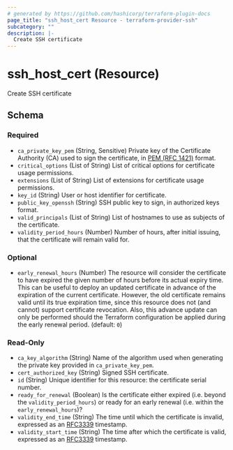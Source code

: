 ```yaml
---
# generated by https://github.com/hashicorp/terraform-plugin-docs
page_title: "ssh_host_cert Resource - terraform-provider-ssh"
subcategory: ""
description: |-
  Create SSH certificate
---
```


# ssh_host_cert (Resource)

Create SSH certificate



<!-- schema generated by tfplugindocs -->
## Schema

### Required

- `ca_private_key_pem` (String, Sensitive) Private key of the Certificate Authority (CA) used to sign the certificate, in [PEM (RFC 1421)](https://datatracker.ietf.org/doc/html/rfc1421) format.
- `critical_options` (List of String) List of critical options for certificate usage permissions.
- `extensions` (List of String) List of extensions for certificate usage permissions.
- `key_id` (String) User or host identifier for certificate.
- `public_key_openssh` (String) SSH public key to sign, in authorized keys format.
- `valid_principals` (List of String) List of hostnames to use as subjects of the certificate.
- `validity_period_hours` (Number) Number of hours, after initial issuing, that the certificate will remain valid for.

### Optional

- `early_renewal_hours` (Number) The resource will consider the certificate to have expired the given number of hours before its actual expiry time. This can be useful to deploy an updated certificate in advance of the expiration of the current certificate. However, the old certificate remains valid until its true expiration time, since this resource does not (and cannot) support certificate revocation. Also, this advance update can only be performed should the Terraform configuration be applied during the early renewal period. (default: `0`)

### Read-Only

- `ca_key_algorithm` (String) Name of the algorithm used when generating the private key provided in `ca_private_key_pem`.
- `cert_authorized_key` (String) Signed SSH certificate.
- `id` (String) Unique identifier for this resource: the certificate serial number.
- `ready_for_renewal` (Boolean) Is the certificate either expired (i.e. beyond the `validity_period_hours`) or ready for an early renewal (i.e. within the `early_renewal_hours`)?
- `validity_end_time` (String) The time until which the certificate is invalid, expressed as an [RFC3339](https://tools.ietf.org/html/rfc3339) timestamp.
- `validity_start_time` (String) The time after which the certificate is valid, expressed as an [RFC3339](https://tools.ietf.org/html/rfc3339) timestamp.
